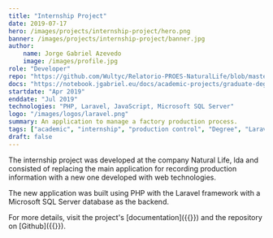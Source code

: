 ```yaml
---
title: "Internship Project"
date: 2019-07-17
hero: /images/projects/internship-project/hero.png
banner: /images/projects/internship-project/banner.jpg
author:
    name: Jorge Gabriel Azevedo
    image: /images/profile.jpg
role: "Developer"
repo: "https://github.com/Wultyc/Relatorio-PROES-NaturalLife/blob/master/Relatorio_PROES.pdf"
docs: "https://notebook.jgabriel.eu/docs/academic-projects/graduate-degree/projeto-de-estagio/"
startdate: "Apr 2019"
enddate: "Jul 2019"
technologies: "PHP, Laravel, JavaScript, Microsoft SQL Server"
logo: "/images/logos/laravel.png"
summary: An application to manage a factory production process.
tags: ["academic", "internship", "production control", "Degree", "Laravel"]
draft: false
---
```

<!--more-->
The internship project was developed at the company Natural Life, lda and consisted of replacing the main application for recording production information with a new one developed with web technologies.

The new application was built using PHP with the Laravel framework with a Microsoft SQL Server database as the backend.

For more details, visit the project's [documentation]({{<param docs>}}) and the repository on [Github]({{<param repo>}}).